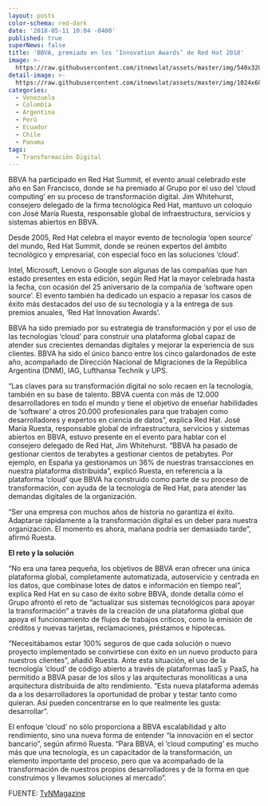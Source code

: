```yaml
---
layout: posts
color-schema: red-dark
date: '2018-05-11 10:04 -0400'
published: true
superNews: false
title: 'BBVA, premiado en los ‘Innovation Awards’ de Red Hat 2018'
image: >-
  https://raw.githubusercontent.com/itnewslat/assets/master/img/540x320/BBVA-redhat-p.jpg
detail-image: >-
  https://raw.githubusercontent.com/itnewslat/assets/master/img/1024x680/BBVA-redhat-g.jpg
categories:
  - Venezuela
  - Colombia
  - Argentina
  - Perú
  - Ecuador
  - Chile
  - Panama
tags:
  - Transformación Digital
---
```

BBVA ha participado en Red Hat Summit, el evento anual celebrado este año en San Francisco, donde se ha premiado al Grupo por el uso del ‘cloud computing’ en su proceso de transformación digital. Jim Whitehurst, consejero delegado de la firma tecnológica Red Hat, mantuvo un coloquio con José María Ruesta, responsable global de infraestructura, servicios y sistemas abiertos en BBVA.

Desde 2005, Red Hat celebra el mayor evento de tecnología ‘open source’ del mundo, Red Hat Summit, donde se reúnen expertos del ámbito tecnológico y empresarial, con especial foco en las soluciones ‘cloud’.

Intel, Microsoft, Lenovo o Google son algunas de las compañías que han estado presentes en esta edición, según Red Hat la mayor celebrada hasta la fecha, con ocasión del 25 aniversario de la compañía de ‘software open source’. El evento también ha dedicado un espacio a repasar los casos de éxito más destacados del uso de su tecnología y a la entrega de sus premios anuales, ‘Red Hat Innovation Awards’.

BBVA ha sido premiado por su estrategia de transformación y por el uso de las tecnologías ‘cloud’ para construir una plataforma global capaz de atender sus crecientes demandas digitales y mejorar la experiencia de sus clientes. BBVA ha sido el único banco entre los cinco galardonados de este año, acompañado de Dirección Nacional de Migraciones de la República Argentina (DNM), IAG, Lufthansa Technik y UPS.

“Las claves para su transformación digital no solo recaen en la tecnología, también en su base de talento. BBVA cuenta con más de 12.000 desarrolladores en todo el mundo y tiene el objetivo de enseñar habilidades de ‘software’ a otros 20.000 profesionales para que trabajen como desarrolladores y expertos en ciencia de datos”, explica Red Hat.
José María Ruesta, responsable global de infraestructura, servicios y sistemas abiertos en BBVA, estuvo presente en el evento para hablar con el consejero delegado de Red Hat, Jim Whitehurst. “BBVA ha pasado de gestionar cientos de terabytes a gestionar cientos de petabytes. Por ejemplo, en España ya gestionamos un 36% de nuestras transacciones en nuestra plataforma distribuida”, explicó Ruesta, en referencia a la plataforma ‘cloud’ que BBVA ha construido como parte de su proceso de transformación, con ayuda de la tecnología de Red Hat, para atender las demandas digitales de la organización.

“Ser una empresa con muchos años de historia no garantiza el éxito. Adaptarse rápidamente a la transformación digital es un deber para nuestra organización. El momento es ahora, mañana podría ser demasiado tarde”, afirmó Ruesta.

**El reto y la solución**

“No era una tarea pequeña, los objetivos de BBVA eran ofrecer una única plataforma global, completamente automatizada, autoservicio y centrada en los datos, que combinase lotes de datos e información en tiempo real”, explica Red Hat en su caso de éxito sobre BBVA, donde detalla cómo el Grupo afrontó el reto de “actualizar sus sistemas tecnológicos para apoyar la transformación” a través de la creación de una plataforma global que apoya el funcionamiento de flujos de trabajos críticos, como la emisión de créditos y nuevas tarjetas, reclamaciones, préstamos e hipotecas.

“Necesitábamos estar 100% seguros de que cada solución o nuevo proyecto implementado se convirtiese con éxito en un nuevo producto para nuestros clientes”, añadió Ruesta. Ante esta situación, el uso de la tecnología ‘cloud’ de código abierto a través de plataformas IaaS y PaaS, ha permitido a BBVA pasar de los silos y las arquitecturas monolíticas a una arquitectura distribuida de alto rendimiento. “Esta nueva plataforma además da a los desarrolladores la oportunidad de probar y testar tanto como quieran. Así pueden concentrarse en lo que realmente les gusta: desarrollar”.

El enfoque ‘cloud’ no sólo proporciona a BBVA escalabilidad y alto rendimiento, sino una nueva forma de entender “la innovación en el sector bancario”, según afirmó Ruesta. “Para BBVA, el ‘cloud computing’ es mucho más que una tecnología, es un capacitador de la transformación, un elemento importante del proceso, pero que va acompañado de la transformación de nuestros propios desarrolladores y de la forma en que construimos y llevamos soluciones al mercado”.

FUENTE: [TyNMagazine](www.tynmagazine.com/bbva-premiado-en-los-innovation-awards-de-red-hat-2018/)